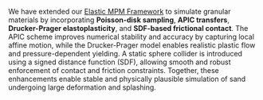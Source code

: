 We have extended our [Elastic MPM Framework](./lec29-mpm_elastic_case_study.md) to simulate granular materials by incorporating **Poisson-disk sampling**, **APIC transfers**, **Drucker-Prager elastoplasticity**, and **SDF-based frictional contact**. The APIC scheme improves numerical stability and accuracy by capturing local affine motion, while the Drucker-Prager model enables realistic plastic flow and pressure-dependent yielding. A static sphere collider is introduced using a signed distance function (SDF), allowing smooth and robust enforcement of contact and friction constraints. Together, these enhancements enable stable and physically plausible simulation of sand undergoing large deformation and splashing.